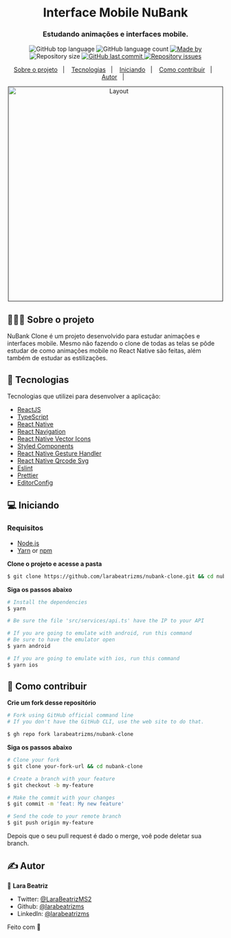 <h1 align="center">
  Interface Mobile NuBank 
</h1>

<h3 align="center">
  Estudando animações e interfaces mobile.
</h3>

<p align="center">
  <img alt="GitHub top language" src="https://img.shields.io/github/languages/top/larabeatrizms/nubank-clone">

  <img alt="GitHub language count" src="https://img.shields.io/github/languages/count/larabeatrizms/nubank-clone">

  <a href="https://www.linkedin.com/in/larabeatrizms/">
    <img alt="Made by" src="https://img.shields.io/badge/made%20by-Lara%20Beatriz-gree">
  </a>
  
  <img alt="Repository size" src="https://img.shields.io/github/repo-size/larabeatrizms/nubank-clone">
  
  <a href="https://github.com/larabeatrizms/nubank-clone/commits/master">
    <img alt="GitHub last commit" src="https://img.shields.io/github/last-commit/larabeatrizms/nubank-clone">
  </a>
  
  <a href="https://github.com/larabeatrizms/nubank-clone/issues">
    <img alt="Repository issues" src="https://img.shields.io/github/issues/larabeatrizms/nubank-clone">
  </a>
</p>

<p align="center">
  <a href="#-sobre-o-projeto">Sobre o projeto</a>&nbsp;&nbsp;&nbsp;|&nbsp;&nbsp;&nbsp;
  <a href="#-tecnologias">Tecnologias</a>&nbsp;&nbsp;&nbsp;|&nbsp;&nbsp;&nbsp;
  <a href="#-Iniciando">Iniciando</a>&nbsp;&nbsp;&nbsp;|&nbsp;&nbsp;&nbsp;
  <a href="#-como-contribuir">Como contribuir</a>&nbsp;&nbsp;&nbsp;|&nbsp;&nbsp;&nbsp;
  <a href="#-autor">Autor</a>&nbsp;&nbsp;&nbsp;|&nbsp;&nbsp;&nbsp;
</p>

<p align="center">
  <a href="" rel="noopener">
    <img height="500" alt="Layout"  src="https://i.gyazo.com/5d7ca3a137960b9ca0f6c593e02d9136.gif">
  </a>
</p>

## 👨🏻‍💻 Sobre o projeto

NuBank Clone é um projeto desenvolvido para estudar animações e interfaces mobile. Mesmo não fazendo o clone de todas as telas se pôde estudar de como animações mobile no React Native são feitas, além também de estudar as estilizações.

## 🚀 Tecnologias

Tecnologias que utilizei para desenvolver a aplicação:

- [ReactJS](https://reactjs.org/)
- [TypeScript](https://www.typescriptlang.org/)
- [React Native](https://reactnative.dev/)
- [React Navigation](https://reactnavigation.org/)
- [React Native Vector Icons](https://github.com/oblador/react-native-vector-icons)
- [Styled Components](https://styled-components.com/)
- [React Native Gesture Handler](https://docs.swmansion.com/react-native-gesture-handler/docs/getting-started.html)
- [React Native Qrcode Svg](https://github.com/awesomejerry/react-native-qrcode-svg#readme)
- [Eslint](https://eslint.org/)
- [Prettier](https://prettier.io/)
- [EditorConfig](https://editorconfig.org/)

## 💻 Iniciando

### Requisitos

- [Node.js](https://nodejs.org/en/)
- [Yarn](https://classic.yarnpkg.com/) or [npm](https://www.npmjs.com/)

**Clone o projeto e acesse a pasta**

```bash
$ git clone https://github.com/larabeatrizms/nubank-clone.git && cd nubank-clone
```

**Siga os passos abaixo**

```bash
# Install the dependencies
$ yarn

# Be sure the file 'src/services/api.ts' have the IP to your API

# If you are going to emulate with android, run this command
# Be sure to have the emulator open
$ yarn android

# If you are going to emulate with ios, run this command
$ yarn ios
```

## 🤔 Como contribuir

**Crie um fork desse repositório**

```bash
# Fork using GitHub official command line
# If you don't have the GitHub CLI, use the web site to do that.

$ gh repo fork larabeatrizms/nubank-clone
```

**Siga os passos abaixo**

```bash
# Clone your fork
$ git clone your-fork-url && cd nubank-clone

# Create a branch with your feature
$ git checkout -b my-feature

# Make the commit with your changes
$ git commit -m 'feat: My new feature'

# Send the code to your remote branch
$ git push origin my-feature
```

Depois que o seu pull request é dado o merge, voê pode deletar sua branch.

## ✍️ Autor

👤 **Lara Beatriz**

- Twitter: [@LaraBeatrizMS2](https://twitter.com/LaraBeatrizMS2)
- Github: [@larabeatrizms](https://github.com/larabeatrizms)
- LinkedIn: [@larabeatrizms](https://linkedin.com/in/larabeatrizms)

Feito com 💜
